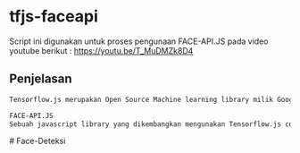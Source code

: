 # tfjs-faceapi

Script ini digunakan untuk proses pengunaan FACE-API.JS pada video youtube berikut : https://youtu.be/T_MuDMZk8D4



## Penjelasan 

```bash
Tensorflow.js merupakan Open Source Machine learning library milik Google, dengan Tensorflow kita dapat memanfaatkan model2 yang telah dibentuk dan dibuat dengan Tensorflow versi Pyhton untuk dapat kita gunakan pada Web browser.

FACE-API.JS
Sebuah javascript library yang dikembangkan mengunakan Tensorflow.js core untuk membantu melakukan Pengenalan Wajah, Face landmark, Deteksi Ekspresi wajah, serta deteksi jenis kelamin dan juga estimasi umur 

```
#   F a c e - D e t e k s i  
 
